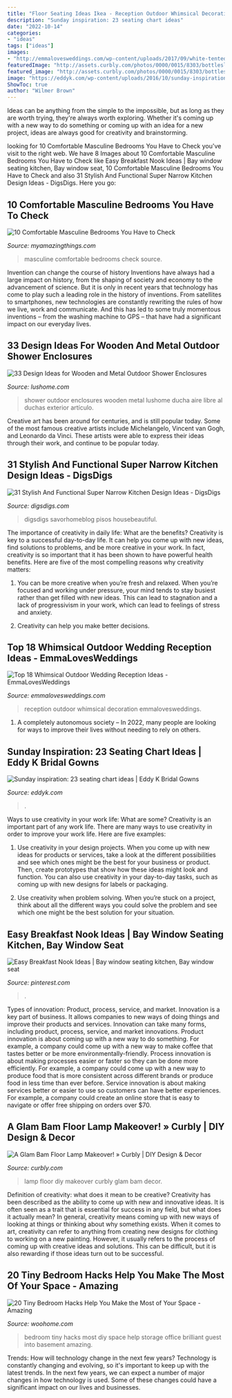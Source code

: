 ```yaml
---
title: "Floor Seating Ideas Ikea - Reception Outdoor Whimsical Decoration Emmalovesweddings"
description: "Sunday inspiration: 23 seating chart ideas"
date: "2022-10-14"
categories:
- "ideas"
tags: ["ideas"]
images:
- "http://emmalovesweddings.com/wp-content/uploads/2017/09/white-tented-outdoor-wedding-reception-ideas.jpg"
featuredImage: "http://assets.curbly.com/photos/0000/0015/8303/bottleslampbefore_large.jpg?1329144477"
featured_image: "http://assets.curbly.com/photos/0000/0015/8303/bottleslampbefore_large.jpg?1329144477"
image: "https://eddyk.com/wp-content/uploads/2016/10/sunday-inspiration-seating-chart-17.jpg"
ShowToc: true
author: "Wilmer Brown"
---
```



Ideas can be anything from the simple to the impossible, but as long as they are worth trying, they're always worth exploring. Whether it's coming up with a new way to do something or coming up with an idea for a new project, ideas are always good for creativity and brainstorming.

	

		
looking for 10 Comfortable Masculine Bedrooms You Have to Check you've visit to the right web. We have 8 Images about 10 Comfortable Masculine Bedrooms You Have to Check like Easy Breakfast Nook Ideas | Bay window seating kitchen, Bay window seat, 10 Comfortable Masculine Bedrooms You Have to Check and also 31 Stylish And Functional Super Narrow Kitchen Design Ideas - DigsDigs. Here you go:
		
    
## 10 Comfortable Masculine Bedrooms You Have To Check

<img loading=lazy src="http://myamazingthings.com/wp-content/uploads/2016/12/idea3-1024x653.jpg" onerror="this.onerror=null;this.src='https://tse1.mm.bing.net/th?id=OIP.aeoVc3b3_M0_JR4pkSRNrAHaEu&amp;pid=15.1';" alt="10 Comfortable Masculine Bedrooms You Have to Check">

_Source: myamazingthings.com_

>masculine comfortable bedrooms check source. 

	

Invention can change the course of history
Inventions have always had a large impact on history, from the shaping of society and economy to the advancement of science. But it is only in recent years that technology has come to play such a leading role in the history of inventions. From satellites to smartphones, new technologies are constantly rewriting the rules of how we live, work and communicate. And this has led to some truly momentous inventions – from the washing machine to GPS – that have had a significant impact on our everyday lives.

    
## 33 Design Ideas For Wooden And Metal Outdoor Shower Enclosures

<img loading=lazy src="http://www.lushome.com/wp-content/uploads/2015/04/outdoor-shower-enclosures-design-ideas-21.jpg" onerror="this.onerror=null;this.src='https://tse1.mm.bing.net/th?id=OIP.0_1GUXYLS-PeV88RUmUbTwAAAA&amp;pid=15.1';" alt="33 Design Ideas for Wooden and Metal Outdoor Shower Enclosures">

_Source: lushome.com_

>shower outdoor enclosures wooden metal lushome ducha aire libre al duchas exterior artículo. 

	

Creative art has been around for centuries, and is still popular today. Some of the most famous creative artists include Michelangelo, Vincent van Gogh, and Leonardo da Vinci. These artists were able to express their ideas through their work, and continue to be popular today.

    
## 31 Stylish And Functional Super Narrow Kitchen Design Ideas - DigsDigs

<img loading=lazy src="https://www.digsdigs.com/photos/stylish-and-functional-narrow-kitchen-design-ideas-5-554x749.jpg" onerror="this.onerror=null;this.src='https://tse4.mm.bing.net/th?id=OIP.efm0B4u1u1NOXIUQPnImbAHaKA&amp;pid=15.1';" alt="31 Stylish And Functional Super Narrow Kitchen Design Ideas - DigsDigs">

_Source: digsdigs.com_

>digsdigs savorhomeblog pisos housebeautiful. 

	

The importance of creativity in daily life: What are the benefits?
Creativity is key to a successful day-to-day life. It can help you come up with new ideas, find solutions to problems, and be more creative in your work. In fact, creativity is so important that it has been shown to have powerful health benefits. Here are five of the most compelling reasons why creativity matters: 
1. You can be more creative when you’re fresh and relaxed. When you’re focused and working under pressure, your mind tends to stay busiest rather than get filled with new ideas. This can lead to stagnation and a lack of progressivism in your work, which can lead to feelings of stress and anxiety. 

2. Creativity can help you make better decisions.

    
## Top 18 Whimsical Outdoor Wedding Reception Ideas - EmmaLovesWeddings

<img loading=lazy src="http://emmalovesweddings.com/wp-content/uploads/2017/09/white-tented-outdoor-wedding-reception-ideas.jpg" onerror="this.onerror=null;this.src='https://tse4.mm.bing.net/th?id=OIP.Wil6E91SXlKjizceEmKxYQHaKH&amp;pid=15.1';" alt="Top 18 Whimsical Outdoor Wedding Reception Ideas - EmmaLovesWeddings">

_Source: emmalovesweddings.com_

>reception outdoor whimsical decoration emmalovesweddings. 

	

1. A completely autonomous society – In 2022, many people are looking for ways to improve their lives without needing to rely on others.

    
## Sunday Inspiration: 23 Seating Chart Ideas | Eddy K Bridal Gowns

<img loading=lazy src="https://eddyk.com/wp-content/uploads/2016/10/sunday-inspiration-seating-chart-17.jpg" onerror="this.onerror=null;this.src='https://tse1.mm.bing.net/th?id=OIP.uN8kAu-N79g-POFhZP8FbQHaLH&amp;pid=15.1';" alt="Sunday inspiration: 23 seating chart ideas | Eddy K Bridal Gowns">

_Source: eddyk.com_

>. 

	

Ways to use creativity in your work life: What are some?
Creativity is an important part of any work life. There are many ways to use creativity in order to improve your work life. Here are five examples: 
1. Use creativity in your design projects. When you come up with new ideas for products or services, take a look at the different possibilities and see which ones might be the best for your business or product. Then, create prototypes that show how these ideas might look and function. You can also use creativity in your day-to-day tasks, such as coming up with new designs for labels or packaging. 

2. Use creativity when problem solving. When you’re stuck on a project, think about all the different ways you could solve the problem and see which one might be the best solution for your situation.

    
## Easy Breakfast Nook Ideas | Bay Window Seating Kitchen, Bay Window Seat

<img loading=lazy src="https://i.pinimg.com/736x/cd/a5/6d/cda56d2193f1f592a3c8655e1655ed19.jpg" onerror="this.onerror=null;this.src='https://tse1.mm.bing.net/th?id=OIP.mnCyqJiNi4Psr5m7MW-crQHaLG&amp;pid=15.1';" alt="Easy Breakfast Nook Ideas | Bay window seating kitchen, Bay window seat">

_Source: pinterest.com_

>. 

	

Types of innovation: Product, process, service, and market.
Innovation is a key part of business. It allows companies to new ways of doing things and improve their products and services. Innovation can take many forms, including product, process, service, and market innovations. 
Product innovation is about coming up with a new way to do something. For example, a company could come up with a new way to make coffee that tastes better or be more environmentally-friendly. Process innovation is about making processes easier or faster so they can be done more efficiently. For example, a company could come up with a new way to produce food that is more consistent across different brands or produce food in less time than ever before. Service innovation is about making services better or easier to use so customers can have better experiences. For example, a company could create an online store that is easy to navigate or offer free shipping on orders over $70.

    
## A Glam Bam Floor Lamp Makeover! » Curbly | DIY Design &amp; Decor

<img loading=lazy src="http://assets.curbly.com/photos/0000/0015/8303/bottleslampbefore_large.jpg?1329144477" onerror="this.onerror=null;this.src='https://tse4.mm.bing.net/th?id=OIP.dX3H8jJDoA9mOv0-7gisqAAAAA&amp;pid=15.1';" alt="A Glam Bam Floor Lamp Makeover! » Curbly | DIY Design &amp; Decor">

_Source: curbly.com_

>lamp floor diy makeover curbly glam bam decor. 

	

Definition of creativity: what does it mean to be creative?
Creativity has been described as the ability to come up with new and innovative ideas. It is often seen as a trait that is essential for success in any field, but what does it actually mean? In general, creativity means coming up with new ways of looking at things or thinking about why something exists. When it comes to art, creativity can refer to anything from creating new designs for clothing to working on a new painting. However, it usually refers to the process of coming up with creative ideas and solutions. This can be difficult, but it is also rewarding if those ideas turn out to be successful.

    
## 20 Tiny Bedroom Hacks Help You Make The Most Of Your Space - Amazing

<img loading=lazy src="http://www.woohome.com/wp-content/uploads/2014/07/brilliant-ideas-for-tiny-bedroom-7.jpg" onerror="this.onerror=null;this.src='https://tse2.mm.bing.net/th?id=OIP.AIzMKQJ2pqMDsWZgmhpaZgHaN0&amp;pid=15.1';" alt="20 Tiny Bedroom Hacks Help You Make the Most of Your Space - Amazing">

_Source: woohome.com_

>bedroom tiny hacks most diy space help storage office brilliant guest into basement amazing. 

	

Trends: How will technology change in the next few years?
Technology is constantly changing and evolving, so it's important to keep up with the latest trends. In the next few years, we can expect a number of major changes in how technology is used. Some of these changes could have a significant impact on our lives and businesses.

